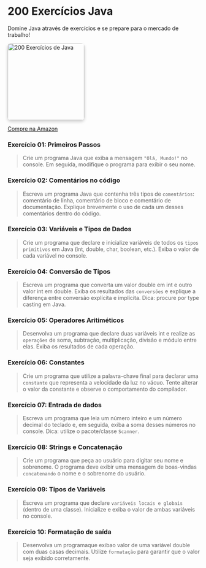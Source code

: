 # 200 Exercícios Java

Domine Java através de exercícios e se prepare para o mercado de trabalho!

<img src="https://github.com/user-attachments/assets/084ccc15-4c5a-443e-aadc-d1920b00883e" alt="200 Exercícios de Java" width="200" style="border-radius: 8px; box-shadow: 0 4px 8px rgba(0, 0, 0, 0.2);" />

[Compre na Amazon](https://www.amazon.com.br/gp/product/B0DK3B1FQM/ref=ppx_yo_dt_b_d_asin_title_351_o00?ie=UTF8&psc=1)

### Exercício 01: Primeiros Passos
> Crie um programa Java que exiba a mensagem `"Olá, Mundo!"` no console. Em seguida, modifique o programa para exibir o seu nome. 

### Exercício 02: Comentários no código
> Escreva um programa Java que contenha três tipos de `comentários`: comentário de linha, comentário de bloco e comentário de documentação. Explique brevemente o uso de cada um desses comentários dentro do código. 

### Exercício 03: Variáveis e Tipos de Dados
> Crie um programa que declare e inicialize variáveis de todos os `tipos primitivos` em Java (int, double, char, boolean, etc.). Exiba o valor de cada variável no console.

### Exercício 04: Conversão de Tipos
> Escreva um programa que converta um valor double em int e outro valor int em double. Exiba os resultados das `conversões` e explique a diferença entre conversão explícita e implícita. Dica: procure por type casting em Java.

### Exercício 05: Operadores Aritiméticos
> Desenvolva um programa que declare duas variáveis int e realize as `operações` de soma, subtração, multiplicação, divisão e módulo entre elas.   Exiba os resultados de cada operação.

### Exercício 06: Constantes
> Crie um programa que utilize a palavra-chave final para declarar uma `constante` que representa a velocidade da luz no vácuo. Tente alterar o valor da constante e observe o comportamento do compilador.

### Exercício 07: Entrada de dados
> Escreva um programa que leia um número inteiro e um número decimal do teclado e, em seguida, exiba a soma desses números no console. Dica: utilize o pacote/classe `Scanner`.

### Exercício 08: Strings e Concatenação
> Crie um programa que peça ao usuário para digitar seu nome e sobrenome. O programa deve exibir uma mensagem de boas-vindas `concatenando` o nome e o sobrenome do usuário.

### Exercício 09: Tipos de Variáveis
> Escreva um programa que declare `variáveis locais e globais` (dentro de uma classe). Inicialize e exiba o valor de ambas variáveis no console.

### Exercício 10: Formatação de saída
> Desenvolva um programaque exibao valor de uma variável double com duas casas decimais. Utilize `formatação` para garantir que o valor seja exibido corretamente.



